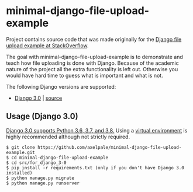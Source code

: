 minimal-django-file-upload-example
==================================

Project contains source code that was made originally for the [Django file upload example at StackOverflow](http://stackoverflow.com/questions/5871730/need-a-minimal-django-file-upload-example).

The goal with minimal-django-file-upload-example is to demonstrate and teach how file uploading is done with Django. Because of the academic nature of the project all the extra functionality is left out. Otherwise you would have hard time to guess what is important and what is not.

The following Django versions are supported:
- [Django 3.0](https://docs.djangoproject.com/en/dev/releases/3.0/) | [source](../../tree/master/src/for_django_3-0)

Usage (Django 3.0)
------------------
[Django 3.0 supports Python 3.6, 3.7, and 3.8.](https://docs.djangoproject.com/en/dev/releases/3.0/#python-compatibility) Using a [virtual environment](https://docs.python.org/3/tutorial/venv.html) is highly recommended although not strictly required.

	$ git clone https://github.com/axelpale/minimal-django-file-upload-example.git
	$ cd minimal-django-file-upload-example
	$ cd src/for_django_3-0
	$ pip install -r requirements.txt (only if you don't have Django 3.0 installed)
	$ python manage.py migrate
	$ python manage.py runserver

